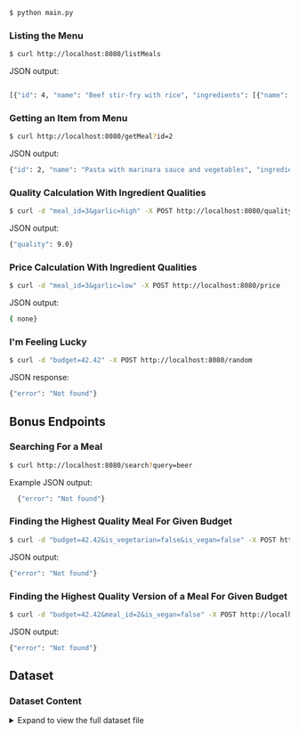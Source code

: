 ```bash
$ python main.py
```


### Listing the Menu
```bash
$ curl http://localhost:8080/listMeals
```

JSON output:
```bash

[{"id": 4, "name": "Beef stir-fry with rice", "ingredients": [{"name": "Beef", "quantity": 115, "quantity_type": "gram"}, {"name": "Rice", "quantity": 120, "quantity_type": "gram"}, {"name": "Vegetables", "quantity": 240, "quantity_type": "gram"}]}, {"id": 9, "name": "Fruit salad with mixed berries and yogurt", "ingredients": [{"name": "Mixed berries", "quantity": 240, "quantity_type": "gram"}, {"name": "Yogurt", "quantity": 120, "quantity_type": "millilitre"}]}, {"id": 3, "name": "Grilled chicken with roasted vegetables", "ingredients": [{"name": "Chicken", "quantity": 85, "quantity_type": "gram"}, {"name": "Vegetables", "quantity": 240, "quantity_type": "gram"}]}, {"id": 6, "name": "Grilled salmon with roasted asparagus", "ingredients": [{"name": "Salmon", "quantity": 85, "quantity_type": "gram"}, {"name": "Asparagus", "quantity": 240, "quantity_type": "gram"}]}, {"id": 2, "name": "Pasta with marinara sauce and vegetables", "ingredients": [{"name": "Pasta", "quantity": 115, "quantity_type": "gram"}, {"name": "Marinara sauce", "quantity": 120, "quantity_type": "millilitre"}, {"name": "Vegetables", "quantity": 240, "quantity_type": "gram"}]}, {"id": 5, "name": "Pork chops with mashed potatoes and gravy", "ingredients": [{"name": "Pork chops", "quantity": 115, "quantity_type": "gram"}, {"name": "Mashed potatoes", "quantity": 120, "quantity_type": "gram"}, {"name": "Gravy", "quantity": 120, "quantity_type": "millilitre"}]}, {"id": 1, "name": "Rice and chicken bowl", "ingredients": [{"name": "Rice", "quantity": 120, "quantity_type": "gram"}, {"name": "Chicken", "quantity": 85, "quantity_type": "gram"}]}, {"id": 7, "name": "Shrimp scampi with linguine", "ingredients": [{"name": "Shrimp", "quantity": 115, "quantity_type": "gram"}, {"name": "Linguine", "quantity": 115, "quantity_type": "gram"}, {"name": "Butter", "quantity": 10, "quantity_type": "millilitre"}, {"name": "Garlic", "quantity": 10, "quantity_type": "gram"}, {"name": "White wine", "quantity": 60, "quantity_type": "millilitre"}]}, {"id": 8, "name": "Vegetarian stir-fry with tofu", "ingredients": [{"name": "Tofu", "quantity": 115, "quantity_type": "gram"}, {"name": "Rice", "quantity": 120, "quantity_type": "gram"}, {"name": "Vegetables", "quantity": 240, "quantity_type": "gram"}]}]
```

### Getting an Item from Menu
```bash
$ curl http://localhost:8080/getMeal?id=2
```
JSON output:

```bash
{"id": 2, "name": "Pasta with marinara sauce and vegetables", "ingredients": [{"name": "Pasta", "quantity": 115, "quantity_type": "gram"}, {"name": "Marinara sauce", "quantity": 120, "quantity_type": "millilitre"}, {"name": "Vegetables", "quantity": 240, "quantity_type": "gram"}]} 
```

### Quality Calculation With Ingredient Qualities

```bash
$ curl -d "meal_id=3&garlic=high" -X POST http://localhost:8080/quality
```

JSON output:

```bash
{"quality": 9.0}
```

### Price Calculation With Ingredient Qualities

```bash
$ curl -d "meal_id=3&garlic=low" -X POST http://localhost:8080/price
```

JSON output:

```bash
{ none}
```

### I'm Feeling Lucky

```bash
$ curl -d "budget=42.42" -X POST http://localhost:8080/random
```

JSON response:

```bash
{"error": "Not found"}
```

## Bonus Endpoints
### Searching For a Meal

```bash
$ curl http://localhost:8080/search?query=beer
```

Example JSON output:

```bash
  {"error": "Not found"}
```

### Finding the Highest Quality Meal For Given Budget

```bash
$ curl -d "budget=42.42&is_vegetarian=false&is_vegan=false" -X POST http://localhost:8080/findHighest
```

JSON output:

```bash
{"error": "Not found"}
```

### Finding the Highest Quality Version of a Meal For Given Budget

```bash
$ curl -d "budget=42.42&meal_id=2&is_vegan=false" -X POST http://localhost:8080/findHighestOfMeal
```

JSON output:

```bash
{"error": "Not found"}
```

## Dataset
### Dataset Content

<details>
  <summary>Expand to view the full dataset file</summary>

json
{
  "meals": [
    {
      "id": 1,
      "name": "Rice and chicken bowl",
      "ingredients": [
        { "name": "Rice", "quantity": 120, "quantity_type": "gram" },
        { "name": "Chicken", "quantity": 85, "quantity_type": "gram" }
      ]
    },
    {
      "id": 2,
      "name": "Pasta with marinara sauce and vegetables",
      "ingredients": [
        { "name": "Pasta", "quantity": 115, "quantity_type": "gram" },
        {
          "name": "Marinara sauce",
          "quantity": 120,
          "quantity_type": "millilitre"
        },
        { "name": "Vegetables", "quantity": 240, "quantity_type": "gram" }
      ]
    },
    {
      "id": 3,
      "name": "Grilled chicken with roasted vegetables",
      "ingredients": [
        { "name": "Chicken", "quantity": 85, "quantity_type": "gram" },
        { "name": "Vegetables", "quantity": 240, "quantity_type": "gram" }
      ]
    },
    {
      "id": 4,
      "name": "Beef stir-fry with rice",
      "ingredients": [
        { "name": "Beef", "quantity": 115, "quantity_type": "gram" },
        { "name": "Rice", "quantity": 120, "quantity_type": "gram" },
        { "name": "Vegetables", "quantity": 240, "quantity_type": "gram" }
      ]
    },
    {
      "id": 5,
      "name": "Pork chops with mashed potatoes and gravy",
      "ingredients": [
        { "name": "Pork chops", "quantity": 115, "quantity_type": "gram" },
        {
          "name": "Mashed potatoes",
          "quantity": 120,
          "quantity_type": "gram"
        },
        { "name": "Gravy", "quantity": 120, "quantity_type": "millilitre" }
      ]
    },
    {
      "id": 6,
      "name": "Grilled salmon with roasted asparagus",
      "ingredients": [
        { "name": "Salmon", "quantity": 85, "quantity_type": "gram" },
        { "name": "Asparagus", "quantity": 240, "quantity_type": "gram" }
      ]
    },
    {
      "id": 7,
      "name": "Shrimp scampi with linguine",
      "ingredients": [
        { "name": "Shrimp", "quantity": 115, "quantity_type": "gram" },
        { "name": "Linguine", "quantity": 115, "quantity_type": "gram" },
        { "name": "Butter", "quantity": 10, "quantity_type": "millilitre" },
        { "name": "Garlic", "quantity": 10, "quantity_type": "gram" },
        { "name": "White wine", "quantity": 60, "quantity_type": "millilitre" }
      ]
    },
    {
      "id": 8,
      "name": "Vegetarian stir-fry with tofu",
      "ingredients": [
        { "name": "Tofu", "quantity": 115, "quantity_type": "gram" },
        { "name": "Rice", "quantity": 120, "quantity_type": "gram" },
        { "name": "Vegetables", "quantity": 240, "quantity_type": "gram" }
      ]
    },
    {
      "id": 9,
      "name": "Fruit salad with mixed berries and yogurt",
      "ingredients": [
        { "name": "Mixed berries", "quantity": 240, "quantity_type": "gram" },
        { "name": "Yogurt", "quantity": 120, "quantity_type": "millilitre" }
      ]
    }
  ],

  "ingredients": [
    {
      "name": "Rice",
      "groups": ["vegan", "vegetarian"],
      "options": [
        {
          "name": "Long grain white rice",
          "quality": "high",
          "price": 3,
          "per_amount": "kilogram"
        },
        {
          "name": "Medium grain brown rice",
          "quality": "medium",
          "price": 2,
          "per_amount": "kilogram"
        },
        {
          "name": "Quick cooking white rice",
          "quality": "low",
          "price": 1.5,
          "per_amount": "kilogram"
        }
      ]
    },
    {
      "name": "Pasta",
      "groups": ["vegetarian"],
      "options": [
        {
          "name": "Semolina pasta",
          "quality": "high",
          "price": 2,
          "per_amount": "kilogram"
        },
        {
          "name": "Whole wheat pasta",
          "quality": "medium",
          "price": 1.5,
          "per_amount": "kilogram"
        },
        {
          "name": "Enriched pasta",
          "quality": "low",
          "price": 1,
          "per_amount": "kilogram"
        }
      ]
    },
    {
      "name": "Chicken",
      "groups": [],
      "options": [
        {
          "name": "Organic, free-range chicken",
          "quality": "high",
          "price": 10,
          "per_amount": "kilogram"
        },
        {
          "name": "Conventional chicken",
          "quality": "medium",
          "price": 7,
          "per_amount": "kilogram"
        },
        {
          "name": "Frozen chicken",
          "quality": "low",
          "price": 4,
          "per_amount": "kilogram"
        }
      ]
    },
    {
      "name": "Beef",
      "groups": [],
      "options": [
        {
          "name": "Grass-fed beef",
          "quality": "high",
          "price": 16,
          "per_amount": "kilogram"
        },
        {
          "name": "Grain-fed beef",
          "quality": "medium",
          "price": 12,
          "per_amount": "kilogram"
        },
        {
          "name": "Processed beef",
          "quality": "low",
          "price": 8,
          "per_amount": "kilogram"
        }
      ]
    },
    {
      "name": "Pork",
      "groups": [],
      "options": [
        {
          "name": "Heritage breed pork",
          "quality": "high",
          "price": 12,
          "per_amount": "kilogram"
        },
        {
          "name": "Conventional pork",
          "quality": "medium",
          "price": 9,
          "per_amount": "kilogram"
        },
        {
          "name": "Processed pork",
          "quality": "low",
          "price": 6,
          "per_amount": "kilogram"
        }
      ]
    },
    {
      "name": "Salmon",
      "groups": [],
      "options": [
        {
          "name": "Wild-caught salmon",
          "quality": "high",
          "price": 24,
          "per_amount": "kilogram"
        },
        {
          "name": "Farmed salmon",
          "quality": "medium",
          "price": 16,
          "per_amount": "kilogram"
        },
        {
          "name": "Canned tuna",
          "quality": "low",
          "price": 8,
          "per_amount": "kilogram"
        }
      ]
    },
    {
      "name": "Shrimp",
      "groups": [],
      "options": [
        {
          "name": "Wild-caught shrimp",
          "quality": "high",
          "price": 20,
          "per_amount": "kilogram"
        },
        {
          "name": "Farm-raised shrimp",
          "quality": "medium",
          "price": 15,
          "per_amount": "kilogram"
        },
        {
          "name": "Frozen shrimp",
          "quality": "low",
          "price": 10,
          "per_amount": "kilogram"
        }
      ]
    },
    {
      "name": "Vegetables",
      "groups": ["vegan", "vegetarian"],
      "options": [
        {
          "name": "Fresh, organic vegetables",
          "quality": "high",
          "price": 8,
          "per_amount": "kilogram"
        },
        {
          "name": "Fresh, conventional vegetables",
          "quality": "medium",
          "price": 5,
          "per_amount": "kilogram"
        },
        {
          "name": "Frozen vegetables",
          "quality": "low",
          "price": 3,
          "per_amount": "kilogram"
        }
      ]
    },
    {
      "name": "Fruit",
      "groups": ["vegan", "vegetarian"],
      "options": [
        {
          "name": "Fresh, organic fruit",
          "quality": "high",
          "price": 6,
          "per_amount": "kilogram"
        },
        {
          "name": "Fresh, conventional fruit",
          "quality": "medium",
          "price": 4,
          "per_amount": "kilogram"
        },
        {
          "name": "Canned fruit",
          "quality": "low",
          "price": 2,
          "per_amount": "kilogram"
        }
      ]
    },
    {
      "name": "Dairy",
      "groups": ["vegetarian"],
      "options": [
        {
          "name": "Organic, grass-fed dairy",
          "quality": "high",
          "price": 16,
          "per_amount": "litre"
        },
        {
          "name": "Conventional dairy",
          "quality": "medium",
          "price": 8,
          "per_amount": "litre"
        },
        {
          "name": "Processed dairy",
          "quality": "low",
          "price": 4,
          "per_amount": "litre"
        }
      ]
    },
    {
      "name": "Marinara sauce",
      "groups": ["vegan", "vegetarian"],
      "options": [
        {
          "name": "Homemade marinara sauce",
          "quality": "high",
          "price": 20,
          "per_amount": "litre"
        },
        {
          "name": "Store-bought marinara sauce",
          "quality": "medium",
          "price": 12,
          "per_amount": "litre"
        },
        {
          "name": "Canned marinara sauce",
          "quality": "low",
          "price": 6,
          "per_amount": "litre"
        }
      ]
    },
    {
      "name": "Butter",
      "groups": ["vegetarian"],
      "options": [
        {
          "name": "Grass-fed butter",
          "quality": "high",
          "price": 12,
          "per_amount": "kilogram"
        },
        {
          "name": "Conventional butter",
          "quality": "medium",
          "price": 8,
          "per_amount": "kilogram"
        },
        {
          "name": "Margarine",
          "quality": "low",
          "price": 4,
          "per_amount": "kilogram"
        }
      ]
    },
    {
      "name": "Garlic",
      "groups": ["vegan", "vegetarian"],
      "options": [
        {
          "name": "Fresh, organic garlic",
          "quality": "high",
          "price": 6,
          "per_amount": "kilogram"
        },
        {
          "name": "Fresh, conventional garlic",
          "quality": "medium",
          "price": 4,
          "per_amount": "kilogram"
        },
        {
          "name": "Frozen garlic",
          "quality": "low",
          "price": 2,
          "per_amount": "kilogram"
        }
      ]
    },
    {
      "name": "White wine",
      "groups": ["vegan", "vegetarian"],
      "options": [
        {
          "name": "High-end white wine",
          "quality": "high",
          "price": 40,
          "per_amount": "litre"
        },
        {
          "name": "Mid-range white wine",
          "quality": "medium",
          "price": 30,
          "per_amount": "litre"
        },
        {
          "name": "Cheap white wine",
          "quality": "low",
          "price": 20,
          "per_amount": "litre"
        }
      ]
    },
    {
      "name": "Mashed potatoes",
      "groups": ["vegan", "vegetarian"],
      "options": [
        {
          "name": "Homemade mashed potatoes",
          "quality": "high",
          "price": 10,
          "per_amount": "litre"
        },
        {
          "name": "Store-bought mashed potatoes",
          "quality": "medium",
          "price": 7,
          "per_amount": "litre"
        },
        {
          "name": "Instant mashed potatoes",
          "quality": "low",
          "price": 4,
          "per_amount": "litre"
        }
      ]
    },
    {
      "name": "Gravy",
      "groups": [],
      "options": [
        {
          "name": "Homemade gravy",
          "quality": "high",
          "price": 10,
          "per_amount": "litre"
        },
        {
          "name": "Store-bought gravy",
          "quality": "medium",
          "price": 7,
          "per_amount": "litre"
        },
        {
          "name": "Instant gravy",
          "quality": "low",
          "price": 4,
          "per_amount": "litre"
        }
      ]
    },
    {
      "name": "Asparagus",
      "groups": ["vegan", "vegetarian"],
      "options": [
        {
          "name": "Fresh, organic asparagus",
          "quality": "high",
          "price": 8,
          "per_amount": "kilogram"
        },
        {
          "name": "Fresh, conventional asparagus",
          "quality": "medium",
          "price": 5,
          "per_amount": "kilogram"
        },
        {
          "name": "Frozen asparagus",
          "quality": "low",
          "price": 3,
          "per_amount": "kilogram"
        }
      ]
    },
    {
      "name": "Tofu",
      "groups": ["vegan", "vegetarian"],
      "options": [
        {
          "name": "High-quality tofu",
          "quality": "high",
          "price": 8,
          "per_amount": "kilogram"
        },
        {
          "name": "Medium-quality tofu",
          "quality": "medium",
          "price": 6,
          "per_amount": "kilogram"
        },
        {
          "name": "Low-quality tofu",
          "quality": "low",
          "price": 4,
          "per_amount": "kilogram"
        }
      ]
    },
    {
      "name": "Yogurt",
      "groups": ["vegetarian"],
      "options": [
        {
          "name": "Organic, grass-fed yogurt",
          "quality": "high",
          "price": 12,
          "per_amount": "litre"
        },
        {
          "name": "Conventional yogurt",
          "quality": "medium",
          "price": 8,
          "per_amount": "litre"
        },
        {
          "name": "Processed yogurt",
          "quality": "low",
          "price": 4,
          "per_amount": "litre"
        }
      ]
    },
    {
      "name": "Mixed berries",
      "groups": ["vegan", "vegetarian"],
      "options": [
        {
          "name": "Fresh, organic mixed berries",
          "quality": "high",
          "price": 12,
          "per_amount": "kilogram"
        },
        {
          "name": "Fresh, conventional mixed berries",
          "quality": "medium",
          "price": 8,
          "per_amount": "kilogram"
        },
        {
          "name": "Frozen mixed berries",
          "quality": "low",
          "price": 4,
          "per_amount": "kilogram"
        }
      ]
    },
    {
      "name": "Linguine",
      "groups": ["vegetarian"],
      "options": [
        {
          "name": "High-end linguine",
          "quality": "high",
          "price": 2,
          "per_amount": "kilogram"
        },
        {
          "name": "Mid-range linguine",
          "quality": "medium",
          "price": 1.5,
          "per_amount": "kilogram"
        },
        {
          "name": "Cheap linguine",
          "quality": "low",
          "price": 1,
          "per_amount": "kilogram"
        }
      ]
    }
  ]
}


</details>
